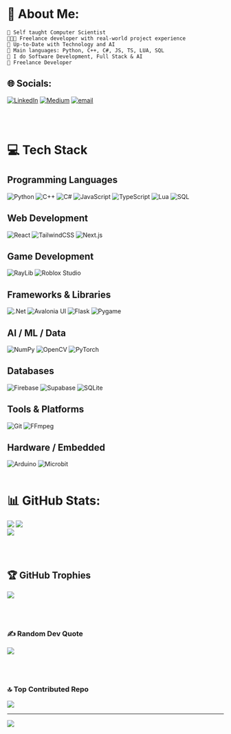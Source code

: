 # 💫 About Me:
```
🧠 Self taught Computer Scientist
👨🏽‍💻 Freelance developer with real-world project experience
🌱 Up-to-Date with Technology and AI
🌟 Main languages: Python, C++, C#, JS, TS, LUA, SQL
🚩 I do Software Development, Full Stack & AI
💼 Freelance Developer
```

## 🌐 Socials:
[![LinkedIn](https://img.shields.io/badge/LinkedIn-%230077B5.svg?logo=linkedin&logoColor=white)](https://www.linkedin.com/in/rafil-alam-973759364/) [![Medium](https://img.shields.io/badge/Medium-12100E?logo=medium&logoColor=white)](https://medium.com/@Rafilalam) [![email](https://img.shields.io/badge/Email-D14836?logo=gmail&logoColor=white)](mailto:rafilalam009@gmail.com) 

<br><br>

# 💻 Tech Stack

## Programming Languages
![Python](https://img.shields.io/badge/python-3670A0?style=for-the-badge&logo=python&logoColor=ffdd54)
![C++](https://img.shields.io/badge/c++-%2300599C.svg?style=for-the-badge&logo=c%2B%2B&logoColor=white)
![C#](https://img.shields.io/badge/C%23-Programming-239120?style=for-the-badge&logo=c-sharp&logoColor=white)
![JavaScript](https://img.shields.io/badge/javascript-%23323330.svg?style=for-the-badge&logo=javascript&logoColor=%23F7DF1E)
![TypeScript](https://img.shields.io/badge/typescript-%23007ACC.svg?style=for-the-badge&logo=typescript&logoColor=white)
![Lua](https://img.shields.io/badge/lua-%232C2D72.svg?style=for-the-badge&logo=lua&logoColor=white)
![SQL](https://img.shields.io/badge/SQL-Database-4479A1?style=for-the-badge&logo=mysql&logoColor=white)

## Web Development
![React](https://img.shields.io/badge/react-%2320232a.svg?style=for-the-badge&logo=react&logoColor=%2361DAFB)
![TailwindCSS](https://img.shields.io/badge/TailwindCSS-38BDF8?style=for-the-badge&logo=tailwind-css&logoColor=white)
![Next.js](https://img.shields.io/badge/Next.js-Built%20with-000000?style=for-the-badge&logo=next.js&logoColor=white)

## Game Development
![RayLib](https://img.shields.io/badge/RAYLIB-FFFFFF?style=for-the-badge&logo=raylib&logoColor=black)
![Roblox Studio](https://img.shields.io/badge/Roblox%20Studio-000000?style=for-the-badge&logo=roblox&logoColor=white)

## Frameworks & Libraries
![.Net](https://img.shields.io/badge/.NET-5C2D91?style=for-the-badge&logo=.net&logoColor=white)
![Avalonia UI](https://img.shields.io/badge/AvaloniaUI-%235C2D91.svg?style=for-the-badge&logo=avalonia&logoColor=white)
![Flask](https://img.shields.io/badge/Flask-%23000.svg?style=for-the-badge&logo=flask&logoColor=white)
![Pygame](https://img.shields.io/badge/pygame-000000?style=for-the-badge&logo=pygame&logoColor=white)

## AI / ML / Data
![NumPy](https://img.shields.io/badge/numpy-%23013243.svg?style=for-the-badge&logo=numpy&logoColor=white)
![OpenCV](https://img.shields.io/badge/opencv-%23white.svg?style=for-the-badge&logo=opencv&logoColor=white)
![PyTorch](https://img.shields.io/badge/PyTorch-%23EE4C2C.svg?style=for-the-badge&logo=PyTorch&logoColor=white)

## Databases
![Firebase](https://img.shields.io/badge/firebase-a08021?style=for-the-badge&logo=firebase&logoColor=ffcd34)
![Supabase](https://img.shields.io/badge/Supabase-3ECF8E?style=for-the-badge&logo=supabase&logoColor=white)
![SQLite](https://img.shields.io/badge/sqlite-%2307405e.svg?style=for-the-badge&logo=sqlite&logoColor=white)

## Tools & Platforms
![Git](https://img.shields.io/badge/git-%23F05033.svg?style=for-the-badge&logo=git&logoColor=white)
![FFmpeg](https://shields.io/badge/FFmpeg-%23171717.svg?logo=ffmpeg&style=for-the-badge&labelColor=171717&logoColor=5cb85c)

## Hardware / Embedded
![Arduino](https://img.shields.io/badge/-Arduino-00979D?style=for-the-badge&logo=Arduino&logoColor=white)
![Microbit](https://img.shields.io/badge/Microbit-0082FC?style=for-the-badge&logo=micro:bit&logoColor=white)
<br><br>

# 📊 GitHub Stats:
![](https://github-readme-stats.vercel.app/api?username=RafilAlam&theme=merko&hide_border=false&include_all_commits=false&count_private=false) ![](https://nirzak-streak-stats.vercel.app/?user=RafilAlam&theme=merko&hide_border=false)<br/>
![](https://github-readme-stats.vercel.app/api/top-langs/?username=RafilAlam&theme=merko&hide_border=false&include_all_commits=false&count_private=false&layout=compact)

<br><br>

## 🏆 GitHub Trophies
![](https://github-profile-trophy.vercel.app/?username=RafilAlam&theme=gruvbox&no-frame=false&no-bg=false&margin-w=4)

<br><br>

### ✍️ Random Dev Quote
![](https://quotes-github-readme.vercel.app/api?type=horizontal&theme=merko)

<br><br>

### 🔝 Top Contributed Repo
![](https://github-contributor-stats.vercel.app/api?username=RafilAlam&limit=5&theme=merko&combine_all_yearly_contributions=true)

---
[![](https://visitcount.itsvg.in/api?id=RafilAlam&icon=0&color=1)](https://visitcount.itsvg.in)
